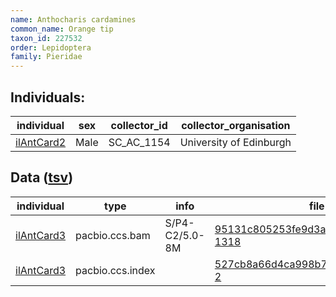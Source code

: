 ```yaml
---
name: Anthocharis cardamines
common_name: Orange tip
taxon_id: 227532
order: Lepidoptera
family: Pieridae
---
```


## Individuals:

| individual | sex | collector_id | collector_organisation |
| ---------- | --- | ------------ | ---------------------- |
| [ilAntCard2](ilAntCard2.md) | Male | SC_AC_1154 | University of Edinburgh |

## Data ([tsv](Anthocharis_cardamines_data.tsv))

| individual | type | info | file |
| ---------- | ---- | ---- | ---- |
| [ilAntCard3](ilAntCard3.md) | pacbio.ccs.bam | S/P4-C2/5.0-8M | [95131c805253fe9d3a6b6bdd7f2fe7b9-1318](https://darwin.cog.sanger.ac.uk/insects/Anthocharis_cardamines/ilAntCard3/genomic_data/pacbio/m64094_191206_173655.ccs.bam) |
| [ilAntCard3](ilAntCard3.md) | pacbio.ccs.index |  | [527cb8a66d4ca998b7d6ee9723f77be7-2](https://darwin.cog.sanger.ac.uk/insects/Anthocharis_cardamines/ilAntCard3/genomic_data/pacbio/m64094_191206_173655.ccs.bam.pbi) |
